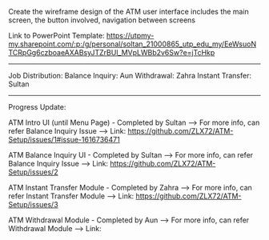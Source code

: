Create the wireframe design of the ATM user interface includes the main screen, the button involved, navigation between screens

Link to PowerPoint Template: https://utpmy-my.sharepoint.com/:p:/g/personal/soltan_21000865_utp_edu_my/EeWsuoNTCRpGg6czboaeAXABsyJTZrBUl_MVpLWBb2v6Sw?e=jTcHkp

---------------------------------------------------------------------

Job Distribution:
Balance Inquiry: Aun
Withdrawal: Zahra
Instant Transfer: Sultan

---------------------------------------------------------------------

Progress Update:

ATM Intro UI (until Menu Page) - Completed by Sultan
--> For more info, can refer Balance Inquiry Issue
--> Link: https://github.com/ZLX72/ATM-Setup/issues/1#issue-1616736471

ATM Balance Inquiry UI - Completed by Sultan
--> For more info, can refer Balance Inquiry Issue
--> Link: https://github.com/ZLX72/ATM-Setup/issues/2

ATM Instant Transfer Module - Completed by Zahra
--> For more info, can refer Instant Transfer Module
--> Link: https://github.com/ZLX72/ATM-Setup/issues/3

ATM Withdrawal Module - Completed by Aun
--> For more info, can refer Withdrawal Module
--> Link:
